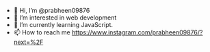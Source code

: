 - 👋 Hi, I’m @prabheen09876
- 👀 I’m interested in web development
- 🌱 I’m currently learning JavaScript.
- 📫 How to reach me https://www.instagram.com/prabheen09876/?next=%2F


<!---
prabheen09876/prabheen09876 is a ✨ special ✨ repository because its `README.md` (this file) appears on your GitHub profile.
You can click the Preview link to take a look at your changes.
--->
